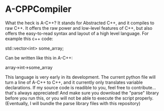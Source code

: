 # A-CPPCompiler
What the heck is A-C++? It stands for Abstracted C++, and it compiles to raw C++. It offers the raw power and low-level features of C++, but also offers the easy-to-read syntax and layout of a high level language. For example this c++ code:

std::vector\<int\> some_array;

Can be written like this in A-C++:

array-\>int-\>some_array

This language is very early in its development. The current python file will turn a line of A-C++ to C++, and it currently only translates variable declarations. If my source code is readible to you, feel free to contribute... that's always appreciated!
And make sure you download the "parse" library before you run this, or you will not be able to execute the script properly.
(Eventually, I will bundle the parse library files with this repository)
